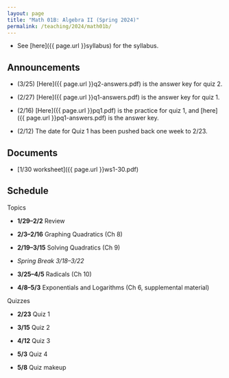 ```yaml
---
layout: page
title: "Math 01B: Algebra II (Spring 2024)"
permalink: /teaching/2024/math01b/
---
```


* See [here]({{ page.url }}syllabus) for the syllabus.


Announcements
-------------

* (3/25) [Here]({{ page.url }}q2-answers.pdf) is the answer key for quiz 2.

* (2/27) [Here]({{ page.url }}q1-answers.pdf) is the answer key for quiz 1.

* (2/16) [Here]({{ page.url }}pq1.pdf) is the practice for quiz 1, and [here]({{ page.url }}pq1-answers.pdf) is the answer key.


* (2/12) The date for Quiz 1 has been pushed back one week to 2/23.


Documents
---------

* [1/30 worksheet]({{ page.url }}ws1-30.pdf)

Schedule
--------

Topics

* **1/29–2/2** Review

* **2/3–2/16** Graphing Quadratics (Ch 8)

* **2/19–3/15** Solving Quadratics (Ch 9)

* *Spring Break 3/18–3/22*

* **3/25–4/5** Radicals (Ch 10)

* **4/8–5/3** Exponentials and Logarithms (Ch 6, supplemental material)

Quizzes

* **2/23** Quiz 1

* **3/15** Quiz 2

* **4/12** Quiz 3

* **5/3** Quiz 4

* **5/8** Quiz makeup
